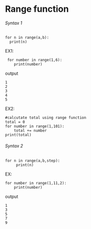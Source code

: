 # Range function
###### Syntax 1

    for n in range(a,b):
      print(n)
      
EX1:

     for number in range(1,6):
        print(number)

output

    1
    2
    3
    4
    5

EX2:

    #calcutate total using range function
    total = 0
    for number in range(1,101):
        total += number
    print(total)

###### Syntax 2

    for n in range(a,b,step):
         print(n)     
          
EX:

    for number in range(1,11,2):
        print(number)
        
output

    1
    3
    5
    7
    9
